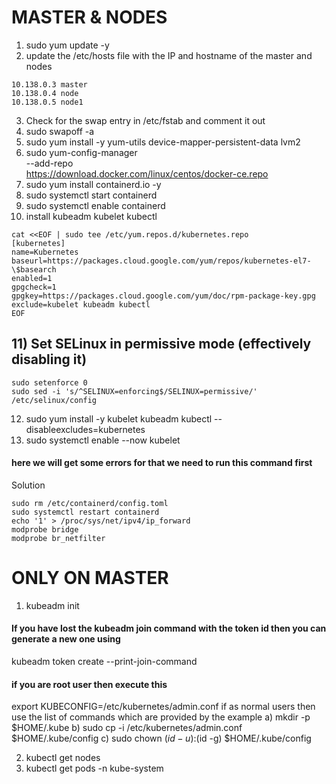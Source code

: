 # MASTER & NODES

1) sudo yum update -y
2) update the /etc/hosts file with the IP and hostname of the master and nodes
```
10.138.0.3 master
10.138.0.4 node
10.138.0.5 node1 
```
3) Check for the swap entry in /etc/fstab and comment it out
4) sudo swapoff -a
5) sudo yum install -y yum-utils device-mapper-persistent-data lvm2
6) sudo yum-config-manager \
    --add-repo \
    https://download.docker.com/linux/centos/docker-ce.repo
7) sudo yum install containerd.io -y
8) sudo systemctl start containerd
9) sudo systemctl enable containerd
10) install kubeadm kubelet kubectl
```
cat <<EOF | sudo tee /etc/yum.repos.d/kubernetes.repo
[kubernetes]
name=Kubernetes
baseurl=https://packages.cloud.google.com/yum/repos/kubernetes-el7-\$basearch
enabled=1
gpgcheck=1
gpgkey=https://packages.cloud.google.com/yum/doc/rpm-package-key.gpg
exclude=kubelet kubeadm kubectl
EOF
```
## 11) Set SELinux in permissive mode (effectively disabling it)
```
sudo setenforce 0
sudo sed -i 's/^SELINUX=enforcing$/SELINUX=permissive/' /etc/selinux/config
```
12) sudo yum install -y kubelet kubeadm kubectl --disableexcludes=kubernetes
13) sudo systemctl enable --now kubelet
#### here we will get some errors for that we need to run this command first
Solution
```
sudo rm /etc/containerd/config.toml
sudo systemctl restart containerd
echo '1' > /proc/sys/net/ipv4/ip_forward
modprobe bridge
modprobe br_netfilter
```

# ONLY ON MASTER
1) kubeadm init
#### If you have lost the kubeadm join command with the token id then you can generate a new one using
kubeadm token create --print-join-command
#### if you are root user then execute this 
export KUBECONFIG=/etc/kubernetes/admin.conf
if as normal users then use the list of commands which are provided by the example
a) mkdir -p $HOME/.kube
b) sudo cp -i /etc/kubernetes/admin.conf $HOME/.kube/config
c) sudo chown $(id -u):$(id -g) $HOME/.kube/config

2) kubectl get nodes
3) kubectl get pods -n kube-system